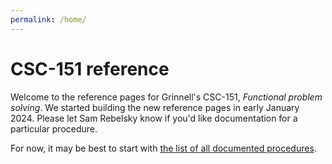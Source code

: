```yaml
---
permalink: /home/
---
```

CSC-151 reference
=================

Welcome to the reference pages for Grinnell's CSC-151, _Functional problem solving_. We started building the new reference pages in early January 2024. Please let Sam Rebelsky know if you'd like documentation for a particular procedure.

For now, it may be best to start with [the list of all documented procedures](../all/).
